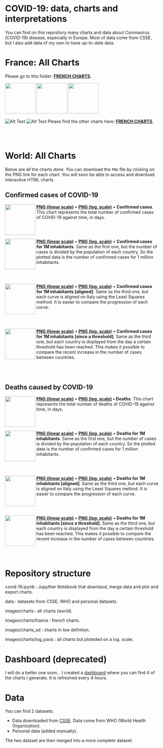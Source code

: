 # COVID-19: data, charts and interpretations
You can find on this repository many charts and data about Coronavirus (COVID-19) disease, especially in Europe. Most of data come from CSSE, but I also add data of my own to have up-to-date data.

# France: All Charts
Please go to this folder: 
**[FRENCH CHARTS](https://github.com/rozierguillaume/covid-19/tree/master/images/charts/france).**

<p float="left">
  <img src="https://raw.githubusercontent.com/rozierguillaume/covid-19/master/images/charts/france/dep-map.gif" width="100" />
  <img src="https://raw.githubusercontent.com/rozierguillaume/covid-19/master/images/charts/france/dep-map.gif" width="100" /> 
  <img src="/img3.png" width="100" />
</p>


![Alt Text](https://raw.githubusercontent.com/rozierguillaume/covid-19/master/images/charts/france/dc_cum_region_comp.png)
![Alt Text](https://raw.githubusercontent.com/rozierguillaume/covid-19/master/images/charts/france/evol_journ.png)
Please find the other charts here: 
**[FRENCH CHARTS](https://github.com/rozierguillaume/covid-19/tree/master/images/charts/france).**

<br /><br />

# World: All Charts
Below are all the charts done. You can download the `PNG` file by clicking on the PNG link for each chart. You will soon be able to access and download interactive HTML charts.

## Confirmed cases of COVID-19
<img align="left" height="100" src="https://raw.githubusercontent.com/rozierguillaume/covid-19/master/images/charts/cases.png">

**[PNG (linear scale)](https://raw.githubusercontent.com/rozierguillaume/covid-19/master/images/charts/cases.png)** • **[PNG (log. scale)](https://raw.githubusercontent.com/rozierguillaume/covid-19/master/images/charts/log_yaxis/cases.png)** • **Confirmed cases**.
This chart represents the total number of confirmed cases of COVID-19 against time, in days.

<!---
<img align="left" height="100" src="images/charts/cases_since.png">
-->
<!---
**[PNG (linear scale)](https://raw.githubusercontent.com/rozierguillaume/covid-19/master/images/charts/cases_since.png)** • **[PNG (log. scale)](https://raw.githubusercontent.com/rozierguillaume/covid-19/master/images/charts/log_yaxis/cases_since.png)** • **Confirmed cases over time [since]**.
Same as the first one, but each country is displayed from the day a certain threshold has been reached. This makes it possible to compare the recent increase in the number of cases between countries.
-->
<br /><br />

<img align="left" height="100" src="https://raw.githubusercontent.com/rozierguillaume/covid-19/master/images/charts/cases_per_1m_inhabitant.png">

**[PNG (linear scale)](https://raw.githubusercontent.com/rozierguillaume/covid-19/master/images/charts/cases_per_1m_inhabitant.png)** • **[PNG (log. scale)](https://raw.githubusercontent.com/rozierguillaume/covid-19/master/images/charts/log_yaxis/cases_per_1m_inhabitant.png)** • **Confirmed cases for 1M inhabitants**.
Same as the first one, but the number of cases is divided by the population of each country. So the plotted data is the number of confirmed cases for 1 million inhabitants.

<br /><br />

<img align="left" height="100" src="https://raw.githubusercontent.com/rozierguillaume/covid-19/master/images/charts/cases_per_1m_inhabitant_aligned.png">

**[PNG (linear scale)](https://raw.githubusercontent.com/rozierguillaume/covid-19/master/images/charts/cases_per_1m_inhabitant_aligned.png)** • **[PNG (log. scale)](https://raw.githubusercontent.com/rozierguillaume/covid-19/master/images/charts/log_yaxis/cases_per_1m_inhabitant_aligned.png)** • **Confirmed cases for 1M inhabitants [aligned]**.
Same as the third one, but each curve is aligned on Italy using the Least Squares method. It is easier to compare the progression of each curve.

<br /><br />

<img align="left" height="100" src="https://raw.githubusercontent.com/rozierguillaume/covid-19/master/images/charts/cases_per_1m_inhabitant_since.png">

**[PNG (linear scale)](https://raw.githubusercontent.com/rozierguillaume/covid-19/master/images/charts/cases_per_1m_inhabitant_since.png)** • **[PNG (log. scale)](https://raw.githubusercontent.com/rozierguillaume/covid-19/master/images/charts/log_yaxis/cases_per_1m_inhabitant_since.png)** • **Confirmed cases for 1M inhabitants [since a threshold]**.
Same as the third one, but each country is displayed from the day a certain threshold has been reached. This makes it possible to compare the recent increase in the number of cases between countries.

<br /><br />

## Deaths caused by COVID-19

<img align="left" height="100" src="https://raw.githubusercontent.com/rozierguillaume/covid-19/master/images/charts/deaths.png">

**[PNG (linear scale)](https://raw.githubusercontent.com/rozierguillaume/covid-19/master/images/charts/deaths.png)** • **[PNG (log. scale)](https://raw.githubusercontent.com/rozierguillaume/covid-19/master/images/charts/log_yaxis/deaths.png) • Deaths**.
This chart represents the total number of deaths of COVID-19 against time, in days.

<!---
<img align="left" height="100" src="images/charts_sd/deaths_since.png">
-->
<!---
**[PNG (linear scale)](https://raw.githubusercontent.com/rozierguillaume/covid-19/master/images/charts/deaths_since.png)** •  **[PNG (log. scale)](https://raw.githubusercontent.com/rozierguillaume/covid-19/master/images/charts/log_yaxis/deaths_since.png)** • **Deaths over time [since a treschold]**.
Same as the first one, but each country is displayed from the day a certain threshold has been reached. This makes it possible to compare the recent increase in the number of cases between countries.
-->
<br /><br />

<img align="left" height="100" src="https://raw.githubusercontent.com/rozierguillaume/covid-19/master/images/charts/deaths_per_1m_inhabitant.png">

**[PNG (linear scale)](https://raw.githubusercontent.com/rozierguillaume/covid-19/master/images/charts/deaths_per_1m_inhabitant.png)** •  **[PNG (log. scale)](https://raw.githubusercontent.com/rozierguillaume/covid-19/master/images/charts/log_yaxis/deaths_per_1m_inhabitant.png)** •  **Deaths for 1M inhabitants**.
Same as the first one, but the number of cases is divided by the population of each country. So the plotted data is the number of confirmed cases for 1 million inhabitants.

<br /><br />

<img align="left" height="100" src="https://raw.githubusercontent.com/rozierguillaume/covid-19/master/images/charts/deaths_per_1m_inhabitant_aligned.png">

**[PNG (linear scale)](https://raw.githubusercontent.com/rozierguillaume/covid-19/master/images/charts/deaths_per_1m_inhabitant_aligned.png)** • **[PNG (log. scale)](https://raw.githubusercontent.com/rozierguillaume/covid-19/master/images/charts/log_yaxis/deaths_per_1m_inhabitant_aligned.png)** • **Deaths for 1M inhabitants [aligned]**.
Same as the third one, but each curve is aligned on Italy using the Least Squares method. It is easier to compare the progression of each curve.

<br /><br />

<img align="left" height="100" src="https://raw.githubusercontent.com/rozierguillaume/covid-19/master/images/charts/deaths_per_1m_inhabitant_since.png">

**[PNG (linear scale)](https://raw.githubusercontent.com/rozierguillaume/covid-19/master/images/charts/deaths_per_1m_inhabitant_since.png)** • **[PNG (log. scale)](https://raw.githubusercontent.com/rozierguillaume/covid-19/master/images/charts/log_yaxis/deaths_per_1m_inhabitant_since.png)** • **Deaths for 1M inhabitants [since a threshold]**.
Same as the third one, but each country is displayed from the day a certain threshold has been reached. This makes it possible to compare the recent increase in the number of cases between countries.

<br /><br />

<!---
# Main Charts
All charts are listed above. But, here are the main one, so you don't have to download every one.

## Confirmed cases
### Total cases
![](./images/charts/cases.png)

### Total cases for 1 million inhabitants
That's simply the total number of cases over time for each countr divided by the total population of the country.
![](./images/charts/cases_per_1m_inhabitant.png)

### Total cases for 1 million inhabitants, aligned
Same chart, but every curve is aligned with Italy. That's an easier way to compare how fast the curves grow.  
![](./images/charts/cases_per_1m_inhabitant_aligned.png)

### Total cases for 1 million inhabitants, since "x cases/mill. hab."
![](./images/charts/cases_per_1m_inhabitant_since.png)

## Deaths
### Total deaths
![](./images/charts/deaths.png)

### Total deaths for 1 million inhabitants
That's simply the total number of deaths over time for each countr divided by the total population of the country.
![](./images/charts/deaths_per_1m_inhabitant.png)

### Total deaths for 1 million inhabitants, aligned
Same chart, but every curve is aligned with Italy. That's an easier way to compare how fast the curves grow.  
![](./images/charts/deaths_per_1m_inhabitant_aligned.png)

### Total deaths for 1 million inhabitants, since "x deaths/mill. hab."
![](./images/charts/deaths_per_1m_inhabitant_since.png)
-->
# Repository structure
covid-19.ipynb : Jupyther Notebook that downlaod, merge data and plot and export charts.

data : datasets from CSSE, WHO and personal datasets.

images/charts : all charts (world).

images/charts/france : french charts.

images/charts_sd : charts in low defintion.

images/charts/log_yaxis : all charts but ploteded on a log. scale.



# Dashboard (deprecated)
I will do a better one soon...
I created a [dashboard](https://plot.ly/dashboard/worldice:14/) where you can find 4 of the charts I generate. It is refreshed every 4 hours.
<!--
![](./images/dashboard.png)
-->
# Data
You can find 2 datasets:
- Data downloaded from [CSSE](https://github.com/CSSEGISandData/COVID-19). Data come from WHO (World Health Organization).
- Personal data (added manually).

The two dataset are then merged into a more complete dataset.
